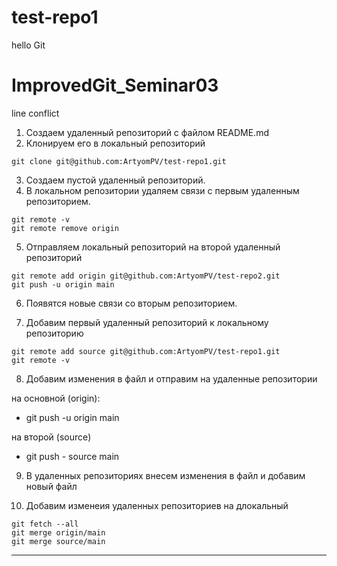 # test-repo1
hello Git
# ImprovedGit_Seminar03
line conflict


1. Создаем удаленный репозиторий с файлом README.md
2. Клонируем его в локальный репозиторий
```
git clone git@github.com:ArtyomPV/test-repo1.git
```
3. Создаем пустой удаленный репозиторий.
4. В локальном репозитории удаляем связи с первым удаленным репозиторием.
```
git remote -v
git remote remove origin
```
5. Отправляем локальный репозиторий на второй удаленный репозиторий
```
git remote add origin git@github.com:ArtyomPV/test-repo2.git
git push -u origin main
```
6. Появятся новые связи со вторым репозиторием.

7. Добавим первый удаленный репозиторий к локальному репозиторию 
```
git remote add source git@github.com:ArtyomPV/test-repo1.git
git remote -v
```
8. Добавим изменения в файл и отправим на удаленные репозитории

на основной (origin):
* git push -u origin main

на второй (source)
* git push - source main

9. В удаленных репозиториях внесем изменения в файл и добавим новый файл

10. Добавим изменеия удаленных репозиториев на длокальный
```
git fetch --all 
git merge origin/main
git merge source/main
```
------------------------------------------------------------------------------------
